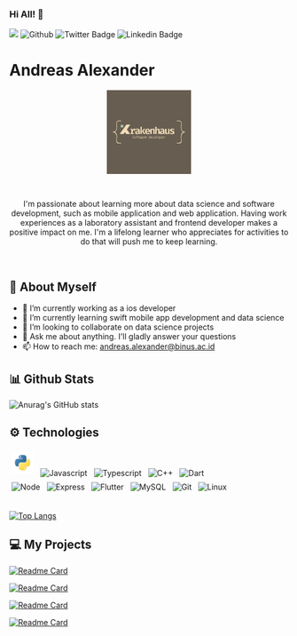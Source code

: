 ### Hi All! 👋

![](https://visitor-badge.laobi.icu/badge?page_id=vhsxuz)
![Github](https://img.shields.io/github/followers/vhsxuz?label=Followers&style=social)
![Twitter Badge](https://img.shields.io/badge/-@vhsxuz-1ca0f1?style=flat-square&labelColor=1ca0f1&logo=twitter&logoColor=white&link=https://twitter.com/NdreDaVinci)
![Linkedin Badge](https://img.shields.io/badge/-AndreasAlexander-blue?style=flat-square&logo=Linkedin&logoColor=white&link=https://www.linkedin.com/in/andreas-alexander-045a521a9/)

# Andreas Alexander <br>

<p align=center>
  <a href="https://www.linkedin.com/in/andreas-alexander-045a521a9/" target="blank">
    <img align="center" src="Krakenhaus-1.png" width=30% />
  </a>
</p>
</p>

<br>

<p align=center>
I'm passionate about learning more about data science and software development, such as mobile application and web application. Having work experiences as a laboratory assistant and frontend developer makes a positive impact on me. I'm a lifelong learner who appreciates for activities to do that will push me to keep learning.
</p>

<br>

## 🧐 About Myself
- 🔭 I’m currently working as a ios developer
- 🌱 I’m currently learning swift mobile app development and data science
- 👯 I’m looking to collaborate on data science projects
- 💬 Ask me about anything. I'll gladly answer your questions
- 📫 How to reach me: andreas.alexander@binus.ac.id

## 📊 Github Stats
![Anurag's GitHub stats](https://github-readme-stats.vercel.app/api?username=vhsxuz&show_icons=true&theme=cobalt) <br>

## ⚙️ Technologies
<div style="white-space:nowrap;">
<img src="https://raw.githubusercontent.com/github/explore/80688e429a7d4ef2fca1e82350fe8e3517d3494d/topics/python/python.png" alt="Python" height="40" style="margin:4px">
<img src="https://img.icons8.com/color/344/javascript.png" alt="Javascript" height="40" style="margin:4px">
<img src="https://img.icons8.com/color/344/typescript.png" alt="Typescript" height="40" style="margin:4px">
<img src="https://upload.wikimedia.org/wikipedia/commons/thumb/1/18/ISO_C%2B%2B_Logo.svg/306px-ISO_C%2B%2B_Logo.svg.png" alt="C++" height="40" style="margin:4px">
<img src="https://cdn.icon-icons.com/icons2/2699/PNG/512/dartlang_logo_icon_170299.png" alt="Dart" height="40" style="margin:4px">
<br>
<img src="https://cdn-icons-png.flaticon.com/512/5968/5968322.png" alt="Node" height="40" style="margin:4px">
<img src="https://w7.pngwing.com/pngs/925/447/png-transparent-express-js-node-js-javascript-mongodb-node-js-text-trademark-logo.png" alt="Express" height="40" style="margin:4px">
<img src="https://img.icons8.com/color/344/flutter.png" alt="Flutter" height="40" style="margin:4px">
<img src="https://img.icons8.com/fluency/344/mysql-logo.png" alt="MySQL" height="40" style="margin:4px">
<img src="https://img.icons8.com/color/344/git.png" alt="Git" height="40" style="margin:4px">
<img src="https://img.icons8.com/color/344/linux--v1.png" alt="Linux" height="40" style="margin:4px">
</div>
 <br>
 
[![Top Langs](https://github-readme-stats.vercel.app/api/top-langs/?username=vhsxuz&theme=cobalt&layout=compact)](https://github.com/anuraghazra/github-readme-stats) <br>

## 💻 My Projects
[![Readme Card](https://github-readme-stats.vercel.app/api/pin/?username=vhsxuz&repo=streamlit-machine-learning&theme=cobalt)](https://github.com/vhsxuz/streamlit-machine-learning)

[![Readme Card](https://github-readme-stats.vercel.app/api/pin/?username=vhsxuz&repo=fullstack-project&theme=cobalt)](https://github.com/vhsxuz/fullstack-project)

[![Readme Card](https://github-readme-stats.vercel.app/api/pin/?username=vhsxuz&repo=backend-api-project&theme=cobalt)](https://github.com/vhsxuz/backend-api-project)

[![Readme Card](https://github-readme-stats.vercel.app/api/pin/?username=vhsxuz&repo=database-lab-project&theme=cobalt)](https://github.com/vhsxuz/database-lab-project)
